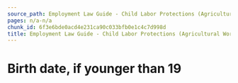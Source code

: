 ```yaml
---
source_path: Employment Law Guide - Child Labor Protections (Agricultural Work).md
pages: n/a-n/a
chunk_id: 6f3e6bde0acd4e231ca90c033bfb0e1c4c7d998d
title: Employment Law Guide - Child Labor Protections (Agricultural Work)
---
```

# Birth date, if younger than 19
